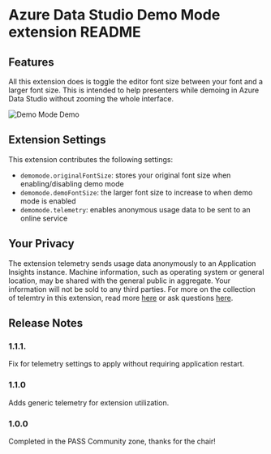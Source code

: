 # Azure Data Studio Demo Mode extension README


## Features

All this extension does is toggle the editor font size between your font and a larger font size.  This is intended to help presenters while demoing in Azure Data Studio without zooming the whole interface.

![Demo Mode Demo](https://github.com/dzsquared/demo-mode/raw/master/images/enable_disable2.gif)

## Extension Settings

This extension contributes the following settings:

* `demomode.originalFontSize`: stores your original font size when enabling/disabling demo mode
* `demomode.demoFontSize`: the larger font size to increase to when demo mode is enabled
* `demomode.telemetry`: enables anonymous usage data to be sent to an online service

## Your Privacy
The extension telemetry sends usage data anonymously to an Application Insights instance. Machine information, such as operating system or general location, may be shared with the general public in aggregate. Your information will not be sold to any third parties.  For more on the collection of telemtry in this extension, read more [here](https://www.drewsk.tech/decision-adding-telemetry-to-azure-data-studio-extensions) or ask questions [here](https://github.com/dzsquared/demo-mode). 

## Release Notes

### 1.1.1.
Fix for telemetry settings to apply without requiring application restart.

### 1.1.0
Adds generic telemetry for extension utilization.

### 1.0.0
Completed in the PASS Community zone, thanks for the chair!

